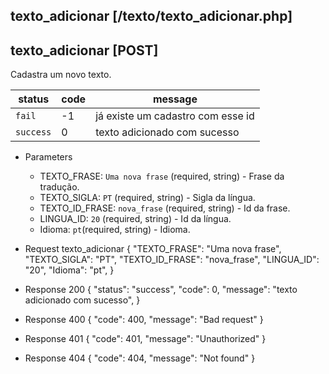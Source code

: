 ## texto_adicionar [/texto/texto_adicionar.php]

## texto_adicionar [POST]

Cadastra um novo texto.

status    | code | message
---       | ---  | ---
`fail`    | -1   | já existe um cadastro com esse id
`success` |  0   | texto adicionado com sucesso

+ Parameters 
    + TEXTO_FRASE: `Uma nova frase` (required, string) - Frase da tradução.
    + TEXTO_SIGLA: `PT` (required, string) - Sigla da língua.
    + TEXTO_ID_FRASE: `nova_frase` (required, string) - Id da frase.
    + LINGUA_ID: `20` (required, string) - Id da língua.
    + Idioma: `pt`(required, string) - Idioma.

+ Request texto_adicionar
    {
        "TEXTO_FRASE": "Uma nova frase",
        "TEXTO_SIGLA": "PT",
        "TEXTO_ID_FRASE": "nova_frase",
        "LINGUA_ID": "20",
        "Idioma": "pt",
    }

+ Response 200
    {
        "status": "success",
        "code": 0,
        "message": "texto adicionado com sucesso",
    }

+ Response 400
    {
        "code": 400,
        "message": "Bad request"
    }

+ Response 401
    {
        "code": 401,
        "message": "Unauthorized"
    }

+ Response 404
    {
        "code": 404,
        "message": "Not found"
    }